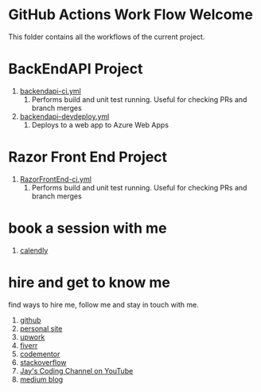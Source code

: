# GitHub Actions Work Flow Welcome

This folder contains all the workflows of the current project. 

# BackEndAPI Project

1. [backendapi-ci.yml](backendapi-ci.yml)
    1. Performs build and unit test running. Useful for checking PRs and branch merges
1. [backendapi-devdeploy.yml](backendapi-devdeploy.yml)
    1. Deploys to a web app to Azure Web Apps

# Razor Front End Project

1. [RazorFrontEnd-ci.yml](RazorFrontEnd-ci.yml)
    1. Performs build and unit test running. Useful for checking PRs and branch merges

# book a session with me

1. [calendly](https://calendly.com/jaycodingtutor/30min)

# hire and get to know me

find ways to hire me, follow me and stay in touch with me.

1. [github](https://github.com/Jay-study-nildana)
1. [personal site](https://thechalakas.com)
1. [upwork](https://www.upwork.com/fl/vijayasimhabr)
1. [fiverr](https://www.fiverr.com/jay_codeguy)
1. [codementor](https://www.codementor.io/@vijayasimhabr)
1. [stackoverflow](https://stackoverflow.com/users/5338888/jay)
1. [Jay's Coding Channel on YouTube](https://www.youtube.com/channel/UCJJVulg4J7POMdX0veuacXw/)
1. [medium blog](https://medium.com/@vijayasimhabr)

